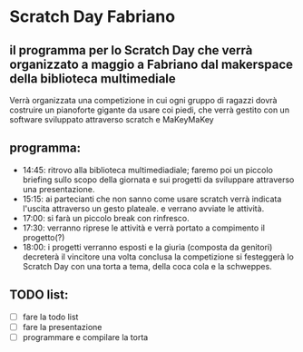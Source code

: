 # Scratch Day Fabriano
## il programma per lo Scratch Day che verrà organizzato a maggio a Fabriano dal makerspace della biblioteca multimediale

Verrà organizzata una competizione in cui ogni gruppo di ragazzi dovrà costruire un pianoforte gigante da usare coi piedi, che verrà gestito con un software sviluppato attraverso scratch e MaKeyMaKey

## programma:
* 14:45: ritrovo alla biblioteca multimediadiale; faremo poi un piccolo briefing sullo scopo della giornata e sui progetti da sviluppare attraverso una
presentazione.
* 15:15: ai partecianti che non sanno come usare scratch verrà indicata l'uscita attraverso un gesto plateale. e verrano avviate le attività.
* 17:00: si farà un piccolo break con rinfresco.
* 17:30: verranno riprese le attività e verrà portato a compimento il progetto(?)
* 18:00: i progetti verranno esposti e la giuria (composta da genitori) decreterà
il vincitore una volta conclusa la competizione si festeggerà lo Scratch Day con una torta a tema, della coca cola e la schweppes.

## TODO list:
- [ ] fare la todo list
- [ ] fare la presentazione
- [ ] programmare e compilare la torta
